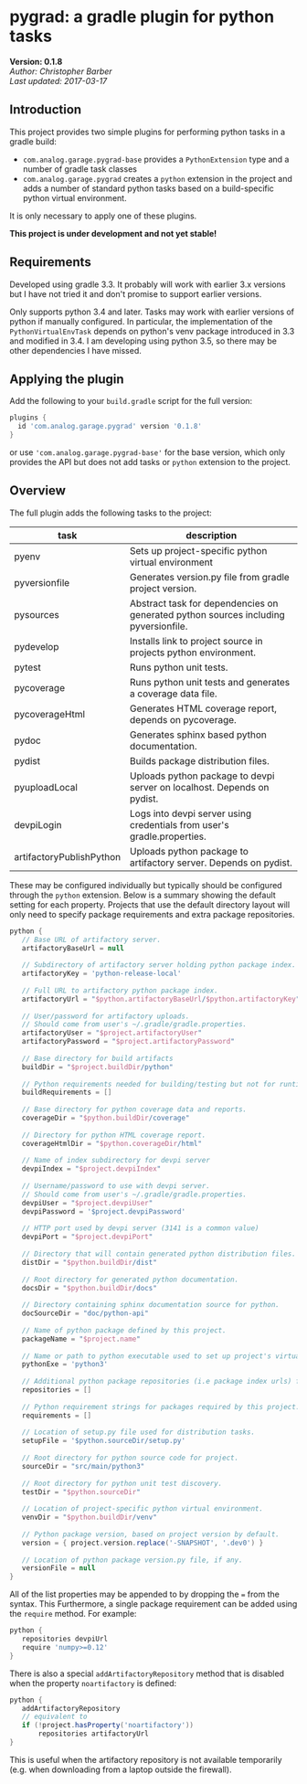 # pygrad: a gradle plugin for python tasks
**Version: 0.1.8**  
*Author: Christopher Barber*  
*Last updated: 2017-03-17*

## Introduction

This project provides two simple plugins for performing python tasks in a gradle build:

* `com.analog.garage.pygrad-base` provides a `PythonExtension` type and a number of gradle task classes
* `com.analog.garage.pygrad` creates a `python` extension in the project and adds a number of standard python tasks based on a build-specific python virtual environment.

It is only necessary to apply one of these plugins.

**This project is under development and not yet stable!**

## Requirements

Developed using gradle 3.3. It probably will work with earlier 3.x versions but I have not tried it and don't promise to support earlier versions.

Only supports python 3.4 and later. Tasks may work with earlier versions of python if manually configured. In particular, the implementation of the `PythonVirtualEnvTask` depends on python's venv package introduced in 3.3 and modified in 3.4. I am developing using python 3.5, so there may be other dependencies I have missed.

## Applying the plugin

Add the following to your `build.gradle` script for the full version:

~~~groovy
plugins {
  id 'com.analog.garage.pygrad' version '0.1.8'
}
~~~

or use `'com.analog.garage.pygrad-base'` for the base version, which only provides the API but does not add tasks or `python` extension to the project.

## Overview

The full plugin adds the following tasks to the project:

task           | description
-------------- | ---
pyenv          | Sets up project-specific python virtual environment
pyversionfile  | Generates version.py file from gradle project version.
pysources      | Abstract task for dependencies on generated python sources including pyversionfile.
pydevelop      | Installs link to project source in projects python environment.
pytest         | Runs python unit tests.
pycoverage     | Runs python unit tests and generates a coverage data file.
pycoverageHtml | Generates HTML coverage report, depends on pycoverage.
pydoc          | Generates sphinx based python documentation.
pydist         | Builds package distribution files.
pyuploadLocal  | Uploads python package to devpi server on localhost. Depends on pydist.
devpiLogin     | Logs into devpi server using credentials from user's gradle.properties.
artifactoryPublishPython | Uploads python package to artifactory server. Depends on pydist.

These may be configured individually but typically should be configured through the `python` extension. Below is a summary showing the default setting for each property. Projects that use the default directory layout will only need to specify package requirements and extra package repositories.

~~~groovy
python {
   // Base URL of artifactory server.
   artifactoryBaseUrl = null
   
   // Subdirectory of artifactory server holding python package index.
   artifactoryKey = 'python-release-local'
   
   // Full URL to artifactory python package index.
   artifactoryUrl = "$python.artifactoryBaseUrl/$python.artifactoryKey"
   
   // User/password for artifactory uploads. 
   // Should come from user's ~/.gradle/gradle.properties.
   artifactoryUser = "$project.artifactoryUser"
   artifactoryPassword = "$project.artifactoryPassword"
   
   // Base directory for build artifacts
   buildDir = "$project.buildDir/python"
   
   // Python requirements needed for building/testing but not for runtime distribution.
   buildRequirements = []
   
   // Base directory for python coverage data and reports.
   coverageDir = "$python.buildDir/coverage"
   
   // Directory for python HTML coverage report.
   coverageHtmlDir = "$python.coverageDir/html"
   
   // Name of index subdirectory for devpi server
   devpiIndex = "$project.devpiIndex"
   
   // Username/password to use with devpi server. 
   // Should come from user's ~/.gradle/gradle.properties.
   devpiUser = "$project.devpiUser"
   devpiPassword = '$project.devpiPassword'
   
   // HTTP port used by devpi server (3141 is a common value)
   devpiPort = "$project.devpiPort"
   
   // Directory that will contain generated python distribution files.
   distDir = "$python.buildDir/dist"
   
   // Root directory for generated python documentation.
   docsDir = "$python.buildDir/docs"
   
   // Directory containing sphinx documentation source for python.
   docSourceDir = "doc/python-api"
   
   // Name of python package defined by this project.
   packageName = "$project.name"
   
   // Name or path to python executable used to set up project's virtual environment.
   pythonExe = 'python3'
   
   // Additional python package repositories (i.e package index urls) for downloads.
   repositories = []
   
   // Python requirement strings for packages required by this project.
   requirements = []
   
   // Location of setup.py file used for distribution tasks.
   setupFile = '$python.sourceDir/setup.py'
   
   // Root directory for python source code for project.
   sourceDir = "src/main/python3"
   
   // Root directory for python unit test discovery.
   testDir = "$python.sourceDir"
   
   // Location of project-specific python virtual environment.
   venvDir = "$python.buildDir/venv"
   
   // Python package version, based on project version by default.
   version = { project.version.replace('-SNAPSHOT', '.dev0') }
   
   // Location of python package version.py file, if any.
   versionFile = null
}
~~~

All of the list properties may be appended to by dropping the `=` from the syntax. This Furthermore, a single package requirement can be added using the `require` method. For example:

~~~groovy
python {
   repositories devpiUrl
   require 'numpy>=0.12'
}
~~~

There is also a special `addArtifactoryRepository` method that is disabled when the property `noartifactory` is defined:

~~~groovy
python {
   addArtifactoryRepository
   // equivalent to
   if (!project.hasProperty('noartifactory'))
       repositories artifactoryUrl
}
~~~

This is useful when the artifactory repository is not available temporarily (e.g. when downloading from a laptop outside the firewall).






